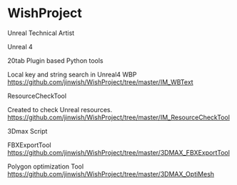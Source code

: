 # WishProject
Unreal Technical Artist

Unreal 4

20tab Plugin based Python tools

Local key and string search in Unreal4 WBP
https://github.com/jinwish/WishProject/tree/master/IM_WBText

ResourceCheckTool

Created to check Unreal resources.
https://github.com/jinwish/WishProject/tree/master/IM_ResourceCheckTool

3Dmax Script

FBXExportTool
https://github.com/jinwish/WishProject/tree/master/3DMAX_FBXExportTool

Polygon optimization Tool
https://github.com/jinwish/WishProject/tree/master/3DMAX_OptiMesh

